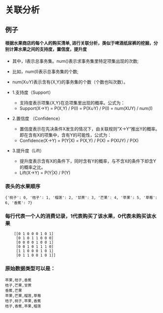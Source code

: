 # 关联分析

## 例子
#### 根据水果商店的每个人的购买清单, 进行关联分析，类似于啤酒纸尿裤的挖掘，分别计算水果之间的支持度，置信度，提升度

* 其中，I表示总事务集。num()表示求事务集里特定项集出现的次数;

* 比如，num(I)表示总事务集的个数;

* num(X∪Y)表示含有{X,Y}的事务集的个数（个数也叫次数）。


* 1.支持度（Support）
    * 支持度表示项集{X,Y}在总项集里出现的概率。公式为：
    * Support(X→Y) = P(X,Y) / P(I) = P(X∪Y) / P(I) = num(XUY) / num(I)

* 2.置信度 （Confidence）
   * 置信度表示在先决条件X发生的情况下，由关联规则”X→Y“推出Y的概率。即在含有X的项集中，含有Y的可能性，公式为：
   * Confidence(X→Y) = P(Y|X)  = P(X,Y) / P(X) = P(XUY) / P(X)

* 3.提升度（Lift）
    * 提升度表示含有X的条件下，同时含有Y的概率，与不含X的条件下却含Y的概率之比。
    * Lift(X→Y) = P(Y|X) / P(Y)

### 表头的水果顺序
```
{'桃子': 0, '桔子': 1, '榴莲': 2, '甘蔗': 3, '芒果': 4, '苹果': 5, '草莓': 6, '香蕉': 7}
```

### 每行代表一个人的消费记录，1代表购买了该水果，0代表未购买该水果
```
    [[0 1 0 0 0 1 0 1]
     [0 1 0 1 1 0 0 0]
     [0 0 0 0 1 0 0 1]
     [0 0 1 0 1 1 1 0]
     [1 1 0 0 0 1 0 1]
     [0 1 1 0 0 1 0 1]]
```

### 原始数据类型可以是：
```
苹果,桔子,香蕉
桔子,芒果,甘蔗
香蕉,芒果
苹果,芒果,榴莲,草莓
桔子,桃子,苹果,香蕉
桔子,香蕉,苹果,榴莲
```